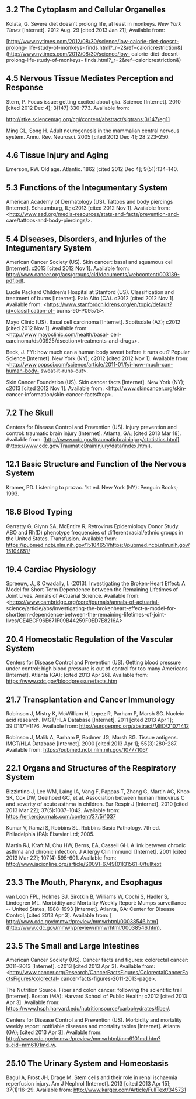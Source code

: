##  3.2 The Cytoplasm and Cellular Organelles

Kolata, G. Severe diet doesn’t prolong life, at least in monkeys. _New York
Times_ [Internet]. 2012 Aug. 29 [cited 2013 Jan 21]; Available from:

[http://www.nytimes.com/2012/08/30/science/low-calorie-diet-doesnt-prolong-
life-study-of-monkeys-
finds.html?_r=2&ref=caloricrestriction&](http://www.nytimes.com/2012/08/30/science/low-
calorie-diet-doesnt-prolong-life-study-of-monkeys-
finds.html?_r=2&ref=caloricrestriction&)

##  4.5 Nervous Tissue Mediates Perception and Response

Stern, P. Focus issue: getting excited about glia. Science [Internet]. 2010
[cited 2012 Dec 4]; 3(147):330-773. Available from:

<http://stke.sciencemag.org/cgi/content/abstract/sigtrans;3/147/eg11>

Ming GL, Song H. Adult neurogenesis in the mammalian central nervous system.
Annu. Rev. Neurosci. 2005 [cited 2012 Dec 4]; 28:223–250.

##  4.6 Tissue Injury and Aging

Emerson, RW. Old age. Atlantic. 1862 [cited 2012 Dec 4]; 9(51):134–140.

##  5.3 Functions of the Integumentary System

American Academy of Dermatology (US). Tattoos and body piercings [Internet].
Schaumburg, IL; c2013 [cited 2012 Nov 1]. Available from:
<http://www.aad.org/media-resources/stats-and-facts/prevention-and-
care/tattoos-and-body-piercings/>.

##  5.4 Diseases, Disorders, and Injuries of the Integumentary System

American Cancer Society (US). Skin cancer: basal and squamous cell [Internet].
c2013 [cited 2012 Nov 1]. Available from:
<http://www.cancer.org/acs/groups/cid/documents/webcontent/003139-pdf.pdf>.

Lucile Packard Children’s Hospital at Stanford (US). Classification and
treatment of burns [Internet]. Palo Alto (CA). c2012 [cited 2012 Nov 1].
Available from:
<https://www.stanfordchildrens.org/en/topic/default?id=classification-of-
burns-90-P09575>.

Mayo Clinic (US). Basal cell carcinoma [Internet]. Scottsdale (AZ); c2012
[cited 2012 Nov 1]. Available from: <http://www.mayoclinic.com/health/basal-
cell-carcinoma/ds00925/dsection=treatments-and-drugs>.

Beck, J. FYI: how much can a human body sweat before it runs out? Popular
Science [Internet]. New York (NY); c2012 [cited 2012 Nov 1]. Available from:
<http://www.popsci.com/science/article/2011-01/fyi-how-much-can-human-body-
sweat-it-runs-out>.

Skin Cancer Foundation (US). Skin cancer facts [Internet]. New York (NY);
c2013 [cited 2012 Nov 1]. Available from: <http://www.skincancer.org/skin-
cancer-information/skin-cancer-facts#top>.

##  7.2 The Skull

Centers for Disease Control and Prevention (US). Injury prevention and
control: traumatic brain injury [Internet]. Atlanta, GA; [cited 2013 Mar 18].
Available from:
[http://www.cdc.gov/traumaticbraininjury/statistics.html](https://www.cdc.gov/TraumaticBrainInjury/data/index.html).

##  12.1 Basic Structure and Function of the Nervous System

Kramer, PD. Listening to prozac. 1st ed. New York (NY): Penguin Books; 1993.

##  18.6 Blood Typing

Garratty G, Glynn SA, McEntire R; Retrovirus Epidemiology Donor Study. ABO and
Rh(D) phenotype frequencies of different racial/ethnic groups in the United
States. Transfusion. Available from:
<https://pubmed.ncbi.nlm.nih.gov/15104651/>https://pubmed.ncbi.nlm.nih.gov/15104651/

##  19.4 Cardiac Physiology

Spreeuw, J., & Owadally, I. (2013). Investigating the Broken-Heart Effect: A
Model for Short-Term Dependence between the Remaining Lifetimes of Joint
Lives. Annals of Actuarial Science. Available from:
<https://www.cambridge.org/core/journals/annals-of-actuarial-
science/article/abs/investigating-the-brokenheart-effect-a-model-for-
shortterm-dependence-between-the-remaining-lifetimes-of-joint-
lives/CE4BCF96E671F09B44259F0ED7E8216A>

##  20.4 Homeostatic Regulation of the Vascular System

Centers for Disease Control and Prevention (US). Getting blood pressure under
control: high blood pressure is out of control for too many Americans
[Internet]. Atlanta (GA); [cited 2013 Apr 26]. Available from:
<https://www.cdc.gov/bloodpressure/facts.htm>

##  21.7 Transplantation and Cancer Immunology

Robinson J, Mistry K, McWilliam H, Lopez R, Parham P, Marsh SG. Nucleic acid
research. IMGT/HLA Database [Internet]. 2011 [cited 2013 Apr 1];
39:D1171–1176. Available from: <http://europepmc.org/abstract/MED/21071412>

Robinson J, Malik A, Parham P, Bodmer JG, Marsh SG. Tissue antigens. IMGT/HLA
Database [Internet]. 2000 [cited 2013 Apr 1]; 55(3):280–287. Available from:
<https://pubmed.ncbi.nlm.nih.gov/10777106/>

##  22.1 Organs and Structures of the Respiratory System

Bizzintino J, Lee WM, Laing IA, Vang F, Pappas T, Zhang G, Martin AC, Khoo SK,
Cox DW, Geelhoed GC, et al. Association between human rhinovirus C and
severity of acute asthma in children. Eur Respir J [Internet]. 2010 [cited
2013 Mar 22]; 37(5):1037–1042. Available from:
<https://erj.ersjournals.com/content/37/5/1037>

Kumar V, Ramzi S, Robbins SL. Robbins Basic Pathology. 7th ed. Philadelphia
(PA): Elsevier Ltd; 2005.

Martin RJ, Kraft M, Chu HW, Berns, EA, Cassell GH. A link between chronic
asthma and chronic infection. J Allergy Clin Immunol [Internet]. 2001 [cited
2013 Mar 22]; 107(4):595-601. Available from:
<http://www.jacionline.org/article/S0091-6749(01)31561-0/fulltext>

##  23.3 The Mouth, Pharynx, and Esophagus

van Loon FPL, Holmes SJ, Sirotkin B, Williams W, Cochi S, Hadler S, Lindegren
ML. Morbidity and Mortality Weekly Report: Mumps surveillance -- United
States, 1988–1993 [Internet]. Atlanta, GA: Center for Disease Control; [cited
2013 Apr 3]. Available from: [
http://www.cdc.gov/mmwr/preview/mmwrhtml/00038546.htm](http://www.cdc.gov/mmwr/preview/mmwrhtml/00038546.htm).

##  23.5 The Small and Large Intestines

American Cancer Society (US). Cancer facts and figures: colorectal cancer:
2011–2013 [Internet]. c2013 [cited 2013 Apr 3]. Available from:
<http://www.cancer.org/Research/CancerFactsFigures/ColorectalCancerFactsFigures/colorectal-
cancer-facts-figures-2011-2013-page>.

The Nutrition Source. Fiber and colon cancer: following the scientific trail
[Internet]. Boston (MA): Harvard School of Public Health; c2012 [cited 2013
Apr 3]. Available from:
<https://www.hsph.harvard.edu/nutritionsource/carbohydrates/fiber/>.

Centers for Disease Control and Prevention (US). Morbidity and mortality
weekly report: notifiable diseases and mortality tables [Internet]. Atlanta
(GA); [cited 2013 Apr 3]. Available from:
<http://www.cdc.gov/mmwr/preview/mmwrhtml/mm6101md.htm?s_cid=mm6101md_w>.

##  25.10 The Urinary System and Homeostasis

Bagul A, Frost JH, Drage M. Stem cells and their role in renal ischaemia
reperfusion injury. Am J Nephrol [Internet]. 2013 [cited 2013 Apr 15];
37(1):16–29. Available from: <http://www.karger.com/Article/FullText/345731>

